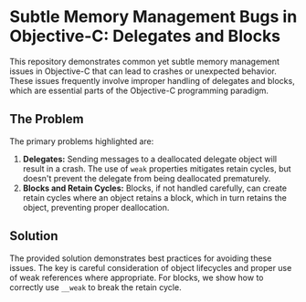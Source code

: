 # Subtle Memory Management Bugs in Objective-C: Delegates and Blocks

This repository demonstrates common yet subtle memory management issues in Objective-C that can lead to crashes or unexpected behavior. These issues frequently involve improper handling of delegates and blocks, which are essential parts of the Objective-C programming paradigm.

## The Problem

The primary problems highlighted are:

1. **Delegates:**  Sending messages to a deallocated delegate object will result in a crash.  The use of `weak` properties mitigates retain cycles, but doesn't prevent the delegate from being deallocated prematurely.
2. **Blocks and Retain Cycles:**  Blocks, if not handled carefully, can create retain cycles where an object retains a block, which in turn retains the object, preventing proper deallocation.

## Solution

The provided solution demonstrates best practices for avoiding these issues. The key is careful consideration of object lifecycles and proper use of weak references where appropriate.  For blocks, we show how to correctly use `__weak` to break the retain cycle.